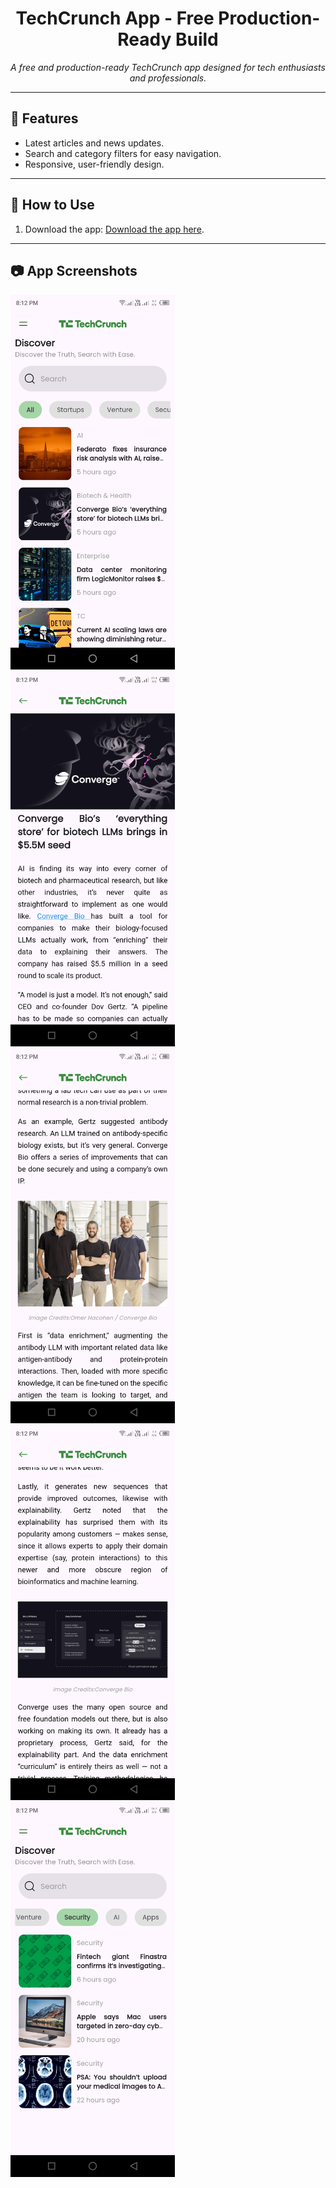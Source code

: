 <h1 align="center">TechCrunch App - Free Production-Ready Build</h1>

<p align="center">
  <em>A free and production-ready TechCrunch app designed for tech enthusiasts and professionals.</em>
</p>

---

## 🚀 Features

- Latest articles and news updates.
- Search and category filters for easy navigation.
- Responsive, user-friendly design.

---
## 📖 How to Use

1. Download the app:
   <a href="https://github.com/usamafzal/Tech-Crunch/releases/tag/v1.0.0" target="_blank">Download the app here</a>.
---
## 📷 App Screenshots

<div>
    <img src="https://raw.githubusercontent.com/usamafzal/Tech-Crunch/refs/heads/main/4.jpg" alt="Article View of the TechCrunch App" width="auto" height="600" />
    <img src="https://raw.githubusercontent.com/usamafzal/Tech-Crunch/refs/heads/main/3.jpg" alt="Article View of the TechCrunch App" width="auto" height="600" />
    <img src="https://raw.githubusercontent.com/usamafzal/Tech-Crunch/refs/heads/main/5.jpg" alt="Article View of the TechCrunch App" width="auto" height="600" />
    <img src="https://raw.githubusercontent.com/usamafzal/Tech-Crunch/refs/heads/main/1.jpg" alt="Home Page of the TechCrunch App" width="auto" height="600" />
    <img src="https://raw.githubusercontent.com/usamafzal/Tech-Crunch/refs/heads/main/2.jpg" alt="Article View of the TechCrunch App" width="auto" height="600" />
  </div>



